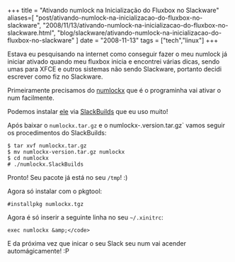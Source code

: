 +++
title = "Ativando numlock na Inicialização do Fluxbox no Slackware"
aliases=[
  "post/ativando-numlock-na-inicializacao-do-fluxbox-no-slackware",
  "2008/11/13/ativando-numlock-na-inicializacao-do-fluxbox-no-slackware.html",
  "blog/slackware/ativando-numlock-na-inicializacao-do-fluxbox-no-slackware"
]
date = "2008-11-13"
tags = ["tech","linux"]
+++

Estava eu pesquisando na internet como conseguir fazer o meu
numlock já iniciar ativado quando meu fluxbox inicia e encontrei
várias dicas, sendo umas para XFCE e outros sistemas não sendo
Slackware, portanto decidi escrever como fiz no Slackware.

Primeiramente precisamos do
[numlockx](http://ktown.kde.org/~seli/numlockx/)
que é o programinha vai ativar o num facilmente.

Podemos instalar
[ele](http://slackbuilds.org/repository/12.1/system/numlockx/) via
[SlackBuilds](http://pothix.com/blog/slackware/facilitando-a-instalacao-no-slackware)
que eu uso muito!

Após baixar o `numlockx.tar.gz` e o numlockx-.version.tar.gz`
vamos seguir os procedimentos do SlackBuilds:

```
$ tar xvf numlockx.tar.gz
$ mv numlockx-version.tar.gz numlockx
$ cd numlockx
# ./numlockx.SlackBuilds
```

Pronto! Seu pacote já está no seu `/tmp`! :)

Agora só instalar com o pkgtool:

    #installpkg numlockx.tgz

Agora é só inserir a seguinte linha no seu `~/.xinitrc`:

    exec numlockx &amp;</code>

E da próxima vez que inicar o seu Slack seu num vai acender
automágicamente! :P
